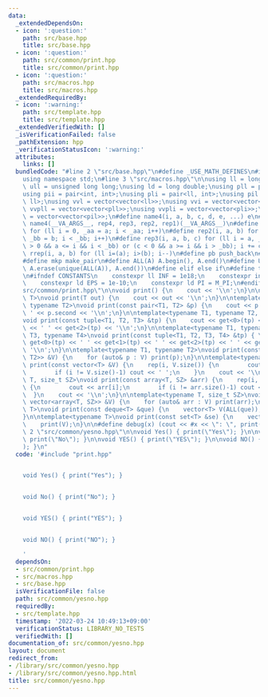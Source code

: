 ```yaml
---
data:
  _extendedDependsOn:
  - icon: ':question:'
    path: src/base.hpp
    title: src/base.hpp
  - icon: ':question:'
    path: src/common/print.hpp
    title: src/common/print.hpp
  - icon: ':question:'
    path: src/macros.hpp
    title: src/macros.hpp
  _extendedRequiredBy:
  - icon: ':warning:'
    path: src/template.hpp
    title: src/template.hpp
  _extendedVerifiedWith: []
  _isVerificationFailed: false
  _pathExtension: hpp
  _verificationStatusIcon: ':warning:'
  attributes:
    links: []
  bundledCode: "#line 2 \"src/base.hpp\"\n#define _USE_MATH_DEFINES\n#include <bits/stdc++.h>\n\
    using namespace std;\n#line 3 \"src/macros.hpp\"\n\nusing ll = long long;\nusing\
    \ ull = unsigned long long;\nusing ld = long double;\nusing pll = pair<ll, ll>;\n\
    using pii = pair<int, int>;\nusing pli = pair<ll, int>;\nusing pil = pair<int,\
    \ ll>;\nusing vvl = vector<vector<ll>>;\nusing vvi = vector<vector<int>>;\nusing\
    \ vvpll = vector<vector<pll>>;\nusing vvpli = vector<vector<pli>>;\nusing vvpil\
    \ = vector<vector<pil>>;\n#define name4(i, a, b, c, d, e, ...) e\n#define rep(...)\
    \ name4(__VA_ARGS__, rep4, rep3, rep2, rep1)(__VA_ARGS__)\n#define rep1(i, a)\
    \ for (ll i = 0, _aa = a; i < _aa; i++)\n#define rep2(i, a, b) for (ll i = a,\
    \ _bb = b; i < _bb; i++)\n#define rep3(i, a, b, c) for (ll i = a, _bb = b; (c\
    \ > 0 && a <= i && i < _bb) or (c < 0 && a >= i && i > _bb); i += c)\n#define\
    \ rrep(i, a, b) for (ll i=(a); i>(b); i--)\n#define pb push_back\n#define eb emplace_back\n\
    #define mkp make_pair\n#define ALL(A) A.begin(), A.end()\n#define UNIQUE(A) sort(ALL(A)),\
    \ A.erase(unique(ALL(A)), A.end())\n#define elif else if\n#define tostr to_string\n\
    \n#ifndef CONSTANTS\n    constexpr ll INF = 1e18;\n    constexpr int MOD = 1000000007;\n\
    \    constexpr ld EPS = 1e-10;\n    constexpr ld PI = M_PI;\n#endif\n#line 3 \"\
    src/common/print.hpp\"\n\nvoid print() {\n    cout << '\\n';\n}\n\ntemplate<typename\
    \ T>\nvoid print(T out) {\n    cout << out << '\\n';\n}\n\ntemplate<typename T1,\
    \ typename T2>\nvoid print(const pair<T1, T2> &p) {\n    cout << p.first << '\
    \ ' << p.second << '\\n';\n}\n\ntemplate<typename T1, typename T2, typename T3>\n\
    void print(const tuple<T1, T2, T3> &tp) {\n    cout << get<0>(tp) << ' ' << get<1>(tp)\
    \ << ' ' << get<2>(tp) << '\\n';\n}\n\ntemplate<typename T1, typename T2, typename\
    \ T3, typename T4>\nvoid print(const tuple<T1, T2, T3, T4> &tp) { \n    cout <<\
    \ get<0>(tp) << ' ' << get<1>(tp) << ' ' << get<2>(tp) << ' ' << get<3>(tp) <<\
    \ '\\n';\n}\n\ntemplate<typename T1, typename T2>\nvoid print(const vector<pair<T1,\
    \ T2>> &V) {\n    for (auto& p : V) print(p);\n}\n\ntemplate<typename T>\nvoid\
    \ print(const vector<T> &V) {\n    rep(i, V.size()) {\n        cout << V[i];\n\
    \        if (i != V.size()-1) cout << ' ';\n    }\n    cout << '\\n';\n}\n\ntemplate<typename\
    \ T, size_t SZ>\nvoid print(const array<T, SZ> &arr) {\n    rep(i, arr.size())\
    \ {\n        cout << arr[i];\n        if (i != arr.size()-1) cout << ' ';\n  \
    \  }\n    cout << '\\n';\n}\n\ntemplate<typename T, size_t SZ>\nvoid print(const\
    \ vector<array<T, SZ>> &V) {\n    for (auto& arr : V) print(arr);\n}\n\ntemplate<typename\
    \ T>\nvoid print(const deque<T> &que) {\n    vector<T> V(ALL(que));\n    print(V);\n\
    }\n\ntemplate<typename T>\nvoid print(const set<T> &se) {\n    vector<T> V(ALL(se));\n\
    \    print(V);\n}\n\n#define debug(x) (cout << #x << \": \", print(x));\n#line\
    \ 2 \"src/common/yesno.hpp\"\n\nvoid Yes() { print(\"Yes\"); }\n\nvoid No() {\
    \ print(\"No\"); }\n\nvoid YES() { print(\"YES\"); }\n\nvoid NO() { print(\"NO\"\
    ); }\n"
  code: '#include "print.hpp"


    void Yes() { print("Yes"); }


    void No() { print("No"); }


    void YES() { print("YES"); }


    void NO() { print("NO"); }

    '
  dependsOn:
  - src/common/print.hpp
  - src/macros.hpp
  - src/base.hpp
  isVerificationFile: false
  path: src/common/yesno.hpp
  requiredBy:
  - src/template.hpp
  timestamp: '2022-03-24 10:49:13+09:00'
  verificationStatus: LIBRARY_NO_TESTS
  verifiedWith: []
documentation_of: src/common/yesno.hpp
layout: document
redirect_from:
- /library/src/common/yesno.hpp
- /library/src/common/yesno.hpp.html
title: src/common/yesno.hpp
---
```

